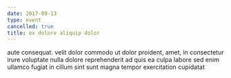 ```yaml
---
date: 2017-09-13
type: event
cancelled: true
title: ex dolore aliquip dolor
---
```

aute consequat. velit dolor commodo ut dolor proident, amet, in consectetur irure voluptate nulla dolore reprehenderit ad quis ea culpa labore sed enim ullamco fugiat in cillum sint sunt magna tempor exercitation cupidatat